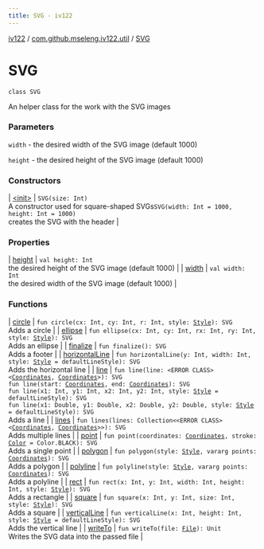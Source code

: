 ```yaml
---
title: SVG - iv122
---
```


[iv122](../../index.md) / [com.github.mseleng.iv122.util](../index.md) / [SVG](.)

# SVG

`class SVG`

An helper class for the work with the SVG images

### Parameters

`width` - the desired width of the SVG image (default 1000)

`height` - the desired height of the SVG image (default 1000)

### Constructors

| [&lt;init&gt;](-init-.md) | `SVG(size: Int)`<br>A constructor used for square-shaped SVGs`SVG(width: Int = 1000, height: Int = 1000)`<br>creates the SVG with the header |

### Properties

| [height](height.md) | `val height: Int`<br>the desired height of the SVG image (default 1000) |
| [width](width.md) | `val width: Int`<br>the desired width of the SVG image (default 1000) |

### Functions

| [circle](circle.md) | `fun circle(cx: Int, cy: Int, r: Int, style: `[`Style`](../-style/index.md)`): SVG`<br>Adds a circle |
| [ellipse](ellipse.md) | `fun ellipse(cx: Int, cy: Int, rx: Int, ry: Int, style: `[`Style`](../-style/index.md)`): SVG`<br>Adds an ellipse |
| [finalize](finalize.md) | `fun finalize(): SVG`<br>Adds a footer |
| [horizontalLine](horizontal-line.md) | `fun horizontalLine(y: Int, width: Int, style: `[`Style`](../-style/index.md)` = defaultLineStyle): SVG`<br>Adds the horizontal line |
| [line](line.md) | `fun line(line: <ERROR CLASS><`[`Coordinates`](../-coordinates/index.md)`, `[`Coordinates`](../-coordinates/index.md)`>): SVG`<br>`fun line(start: `[`Coordinates`](../-coordinates/index.md)`, end: `[`Coordinates`](../-coordinates/index.md)`): SVG`<br>`fun line(x1: Int, y1: Int, x2: Int, y2: Int, style: `[`Style`](../-style/index.md)` = defaultLineStyle): SVG`<br>`fun line(x1: Double, y1: Double, x2: Double, y2: Double, style: `[`Style`](../-style/index.md)` = defaultLineStyle): SVG`<br>Adds a line |
| [lines](lines.md) | `fun lines(lines: Collection<<ERROR CLASS><`[`Coordinates`](../-coordinates/index.md)`, `[`Coordinates`](../-coordinates/index.md)`>>): SVG`<br>Adds multiple lines |
| [point](point.md) | `fun point(coordinates: `[`Coordinates`](../-coordinates/index.md)`, stroke: `[`Color`](http://docs.oracle.com/javase/6/docs/api/java/awt/Color.html)` = Color.BLACK): SVG`<br>Adds a single point |
| [polygon](polygon.md) | `fun polygon(style: `[`Style`](../-style/index.md)`, vararg points: `[`Coordinates`](../-coordinates/index.md)`): SVG`<br>Adds a polygon |
| [polyline](polyline.md) | `fun polyline(style: `[`Style`](../-style/index.md)`, vararg points: `[`Coordinates`](../-coordinates/index.md)`): SVG`<br>Adds a polyline |
| [rect](rect.md) | `fun rect(x: Int, y: Int, width: Int, height: Int, style: `[`Style`](../-style/index.md)`): SVG`<br>Adds a rectangle |
| [square](square.md) | `fun square(x: Int, y: Int, size: Int, style: `[`Style`](../-style/index.md)`): SVG`<br>Adds a square |
| [verticalLine](vertical-line.md) | `fun verticalLine(x: Int, height: Int, style: `[`Style`](../-style/index.md)` = defaultLineStyle): SVG`<br>Adds the vertical line |
| [writeTo](write-to.md) | `fun writeTo(file: `[`File`](http://docs.oracle.com/javase/6/docs/api/java/io/File.html)`): Unit`<br>Writes the SVG data into the passed file |

